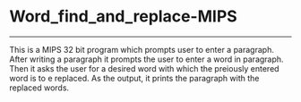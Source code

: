 # Word_find_and_replace-MIPS
  ----------------------------
  This is a MIPS 32 bit program which prompts user to enter a paragraph.
  After writing a paragraph it prompts the user to enter a word in paragraph.
  Then it asks the user for a desired word with which the preiously entered word is to e replaced.
  As the output, it prints the paragraph with the replaced words.
